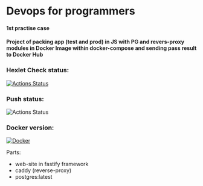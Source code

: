 # Devops for programmers
#### 1st practise case
#### Project of packing app (test and prod) in JS with PG and revers-proxy modules in Docker Image within docker-compose and sending pass result to Docker Hub

### Hexlet Check status:
[![Actions Status](https://github.com/generalitalics/devops-for-programmers-project-lvl1/workflows/hexlet-check/badge.svg)](https://github.com/generalitalics/devops-for-programmers-project-lvl1/actions)

### Push status:
![Actions Status](https://github.com/generalitalics/devops-for-programmers-project-lvl1/actions/workflows/push.yml/badge.svg)

### Docker version:
[![Docker](https://img.shields.io/docker/pulls/generalitalics/devops-for-programmers-project-lvl1.svg?label=Docker%20Image&style=flat)](https://hub.docker.com/repository/docker/generalitalics/devops-for-programmers-project-lvl1)

Parts:
- web-site in fastify framework
- caddy (reverse-proxy)
- postgres:latest
